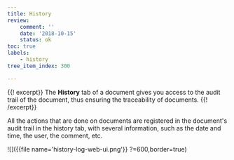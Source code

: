 ```yaml
---
title: History
review:
    comment: ''
    date: '2018-10-15'
    status: ok
toc: true
labels:
    - history
tree_item_index: 300

---
```

{{! excerpt}}
The **History** tab of a document gives you access to the audit trail of the document, thus ensuring the traceability of documents.
{{! /excerpt}}

All the actions that are done on documents are registered in the document's audit trail in the history tab, with several information, such as the date and time, the user, the comment, etc.

![]({{file name='history-log-web-ui.png'}} ?=600,border=true)
